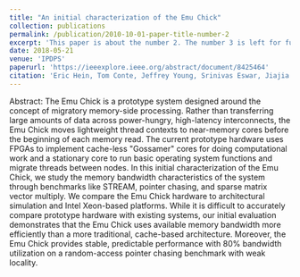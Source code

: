 ```yaml
---
title: "An initial characterization of the Emu Chick"
collection: publications
permalink: /publication/2010-10-01-paper-title-number-2
excerpt: 'This paper is about the number 2. The number 3 is left for future work.'
date: 2018-05-21
venue: 'IPDPS'
paperurl: 'https://ieeexplore.ieee.org/abstract/document/8425464'
citation: 'Eric Hein, Tom Conte, Jeffrey Young, Srinivas Eswar, Jiajia Li, Patrick Lavin, Richard Vuduc, Jason Riedy. (2018). &quot;An initial characterization of the Emu Chick.&quot; <i>IPDPS</i>.'
---
```

Abstract: The Emu Chick is a prototype system designed around the concept of migratory memory-side processing. Rather than transferring large amounts of data across power-hungry, high-latency interconnects, the Emu Chick moves lightweight thread contexts to near-memory cores before the beginning of each memory read. The current prototype hardware uses FPGAs to implement cache-less "Gossamer" cores for doing computational work and a stationary core to run basic operating system functions and migrate threads between nodes. In this initial characterization of the Emu Chick, we study the memory bandwidth characteristics of the system through benchmarks like STREAM, pointer chasing, and sparse matrix vector multiply. We compare the Emu Chick hardware to architectural simulation and Intel Xeon-based platforms. While it is difficult to accurately compare prototype hardware with existing systems, our initial evaluation demonstrates that the Emu Chick uses available memory bandwidth more efficiently than a more traditional, cache-based architecture. Moreover, the Emu Chick provides stable, predictable performance with 80% bandwidth utilization on a random-access pointer chasing benchmark with weak locality.

